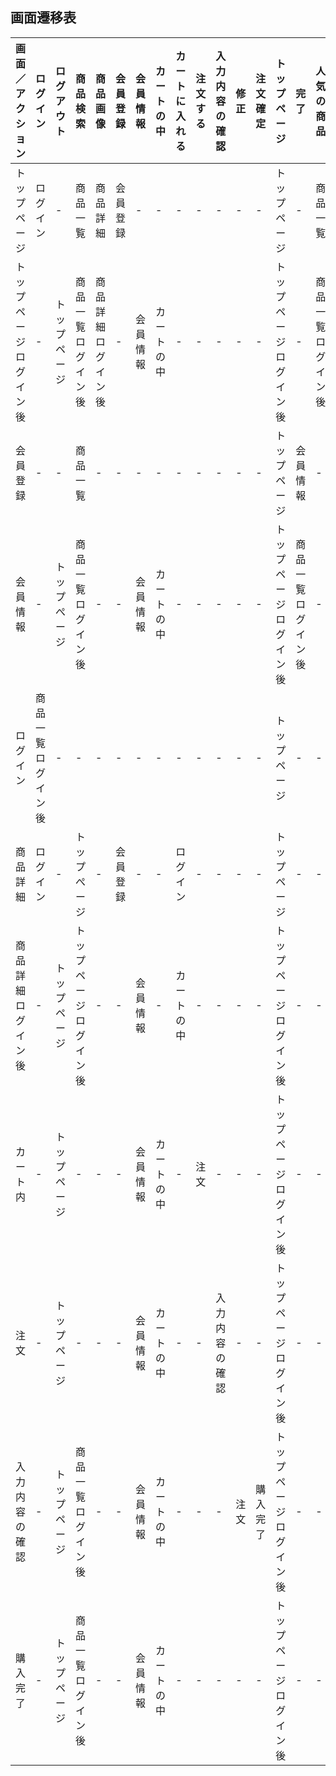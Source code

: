 ## 画面遷移表
|画面／アクション|ログイン|ログアウト|商品検索|商品画像|会員登録|会員情報|カートの中|カートに入れる|注文する|入力内容の確認|修正|注文確定|トップページ|完了|人気の商品|キャンペーン商品|
|----------------|-------|----------|--------|--------|-------|--------|----------|-------------|--------|--------------|----|--------|------------|----|----------|---------------|
|トップページ|ログイン|-|商品一覧|商品詳細|会員登録|-|-|-|-|-|-|-|トップページ|-|商品一覧|商品一覧|
|トップページログイン後|-|トップページ|商品一覧ログイン後|商品詳細ログイン後|-|会員情報|カートの中|-|-|-|-|-|トップページログイン後|-|商品一覧ログイン後|商品一覧ログイン後|
|会員登録|-|-|商品一覧|-|-|-|-|-|-|-|-|-|トップページ|会員情報|-|-|
|会員情報|-|トップぺージ|商品一覧ログイン後|-|-|会員情報|カートの中|-|-|-|-|-|トップページログイン後|商品一覧ログイン後|-|-|
|ログイン|商品一覧ログイン後|-|-|-|-|-|-|-|-|-|-|-|トップページ|-|-|-|
|商品詳細|ログイン|-|トップぺージ|-|会員登録|-|-|ログイン|-|-|-|-|トップページ|-|-|-|
|商品詳細ログイン後|-|トップページ|トップページログイン後|-|-|会員情報|-|カートの中|-|-|-|-|トップページログイン後|-|-|-|
|カート内|-|トップページ|-|-|-|会員情報|カートの中|-|注文|-|-|-|トップページログイン後|-|-|-|
|注文|-|トップページ|-|-|-|会員情報|カートの中|-|-|入力内容の確認|-|-|トップページログイン後|-|-|-|
|入力内容の確認|-|トップページ|商品一覧ログイン後|-|-|会員情報|カートの中|-|-|-|注文|購入完了|トップページログイン後|-|-|-|
|購入完了|-|トップページ|商品一覧ログイン後|-|-|会員情報|カートの中|-|-|-|-|-|トップページログイン後|-|-|-|
